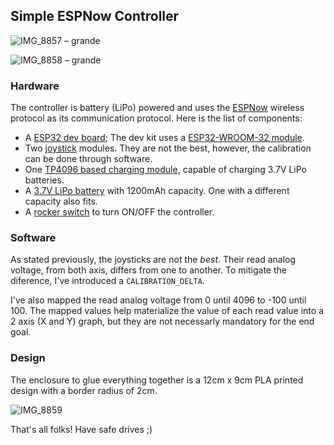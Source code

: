 ## Simple ESPNow Controller

![IMG_8857 – grande](https://github.com/user-attachments/assets/cd569d64-1d51-4676-933f-3b31bb745eb0)

![IMG_8858 – grande](https://github.com/user-attachments/assets/26c5e078-2151-4ab8-bbf9-7a2c298d1d25)

### Hardware

The controller is battery (LiPo) powered and uses the [ESPNow](https://www.espressif.com/en/solutions/low-power-solutions/esp-now) wireless protocol as its communication protocol. Here is the list of components:

- A [ESP32 dev board](https://www.aliexpress.com/item/1005006336964908.html?spm=a2g0o.productlist.main.1.3ed4neKBneKBuG&algo_pvid=bad824ef-1169-4427-93c4-e35e6495c7ac&algo_exp_id=bad824ef-1169-4427-93c4-e35e6495c7ac-0&pdp_npi=4%40dis%21USD%2113.32%214.43%21%21%2195.86%2131.92%21%4021039cae17221643100751581e7a1b%2112000036806447869%21sea%21SE%21939121189%21&curPageLogUid=vA5i9RVmCyqr&utparam-url=scene%3Asearch%7Cquery_from%3A); The dev kit uses a [ESP32-WROOM-32 module](https://www.espressif.com/sites/default/files/documentation/esp32-wroom-32_datasheet_en.pdf).
- Two [joystick](https://www.aliexpress.com/item/1005006403673836.html?spm=a2g0o.productlist.main.5.13895533RH6hXd&algo_pvid=7c5deec1-f07a-452f-878c-9248a4440e84&algo_exp_id=7c5deec1-f07a-452f-878c-9248a4440e84-2&pdp_npi=4%40dis%21USD%214.27%211.40%21%21%2130.74%2110.11%21%402103850917221644320492196ed5e6%2112000037042471248%21sea%21SE%21939121189%21&curPageLogUid=3gPkOW5tIeXQ&utparam-url=scene%3Asearch%7Cquery_from%3A) modules. They are not the best, however, the calibration can be done through software.
- One [TP4096 based charging module](https://www.aliexpress.com/item/1005006585278260.html?spm=a2g0o.productlist.main.1.530439e62hpvgp&algo_pvid=d599414f-9d6d-4a5a-a06f-3fcb7991e20d&algo_exp_id=d599414f-9d6d-4a5a-a06f-3fcb7991e20d-0&pdp_npi=4%40dis%21USD%2114.66%214.69%21%21%21105.44%2133.74%21%40210385db17221644581152944ef676%2112000037732397864%21sea%21SE%21939121189%21&curPageLogUid=VY6EvGKXgMx9&utparam-url=scene%3Asearch%7Cquery_from%3A), capable of charging 3.7V LiPo batteries.
- A [3.7V LiPo battery](https://www.aliexpress.com/item/1005007003031544.html?spm=a2g0o.productlist.main.21.51446849KCc4Tq&algo_pvid=2e2ab1a3-069e-4d1c-a6d1-bebc972702a6&algo_exp_id=2e2ab1a3-069e-4d1c-a6d1-bebc972702a6-10&pdp_npi=4%40dis%21USD%213.48%212.09%21%21%2125.00%2115.00%21%4021039c5917221645201446424e4eb1%2112000039014942184%21sea%21SE%21939121189%21X&curPageLogUid=9bYJEoW8DnMN&utparam-url=scene%3Asearch%7Cquery_from%3A) with 1200mAh capacity. One with a different capacity also fits.
- A [rocker switch](https://www.aliexpress.com/item/1005006117766211.html?spm=a2g0o.productlist.main.1.2a507ddb2D30Jg&algo_pvid=6204abff-ae91-4de2-bd82-a9d678efb9cb&algo_exp_id=6204abff-ae91-4de2-bd82-a9d678efb9cb-0&pdp_npi=4%40dis%21USD%214.61%212.31%21%21%2133.13%2116.56%21%402103853f17221645880518141e6109%2112000035829578264%21sea%21SE%21939121189%21X&curPageLogUid=RgutVUHJ11iZ&utparam-url=scene%3Asearch%7Cquery_from%3A) to turn ON/OFF the controller.

### Software

As stated previously, the joysticks are not the _best_. Their read analog voltage, from both axis, differs from one to another. To mitigate the diference, I've introduced a `CALIBRATION_DELTA`.

I've also mapped the read analog voltage from 0 until 4096 to -100 until 100. The mapped values help materialize the value of each read value into a 2 axis (X and Y) graph, but they are not necessarly mandatory for the end goal.

### Design

The enclosure to glue everything together is a 12cm x 9cm PLA printed design with a border radius of 2cm.

![IMG_8859](https://github.com/user-attachments/assets/1e5b0e4b-1376-4533-90a7-0f9c2b434349)

That's all folks! Have safe drives ;)

